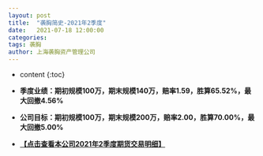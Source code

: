 ```yaml
---
layout: post
title:  "袭胸简史-2021年2季度"
date:   2021-07-18 12:00:00
categories: 
tags: 袭胸
author: 上海袭胸资产管理公司
---
```


* content
{:toc}

* **季度业绩：期初规模100万，期末规模140万，赔率1.59，胜算65.52%，最大回撤4.56%**
* **公司目标：期初规模100万，期末规模200万，赔率2.00，胜算70.00%，最大回撤5.00%**

* **[【点击查看本公司2021年2季度期货交易明细】](https://github.com/hhtc2050/hhtc2050.github.io/blob/master/css/2021Q2.txt)**

